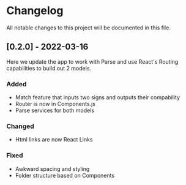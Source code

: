 # Changelog
All notable changes to this project will be documented in this file.

## [0.2.0] - 2022-03-16
 
Here we update the app to work with Parse and use React's Routing capabilities to build out 2 models.
 
### Added
- Match feature that inputs two signs and outputs their compability
- Router is now in Components.js
- Parse services for both models

### Changed
- Html links are now React Links
 
### Fixed
- Awkward spacing and styling
- Folder structure based on Components